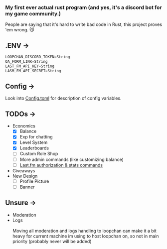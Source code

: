 ### My first ever actual rust program (and yes, it's a discord bot for my game community.)
People are saying that it's hard to write bad code in Rust, this project proves 'em wrong. 😼

## .ENV ->
```py
LOOPCHAN_DISCORD_TOKEN=String
QA_FORM_LINK=String
LAST_FM_API_KEY=String
LASM_FM_API_SECRET=String
```

## Config ->
Look into [Config.toml](/Config.toml) for description of config variables.

## TODOs ->
* Economics
  * [x] Balance
  * [x] Exp for chatting
  * [x] Level System
  * [x] Leaderboards
  * [ ] Custom Role Shop
  * [ ] More admin commands (like customizing balance)
  * [ ] [Last.fm authorization & stats commands](https://crates.io/crates/lastfm-rust)

* Giveaways
* New Design
  * [ ] Profile Picture
  * [ ] Banner

## Unsure ->
* Moderation
* Logs
<br><br>Moving all moderation and logs handling to loopchan can make it a bit heavy for current machine im using to host loopchan on, so not in main priority (probably never will be added)
